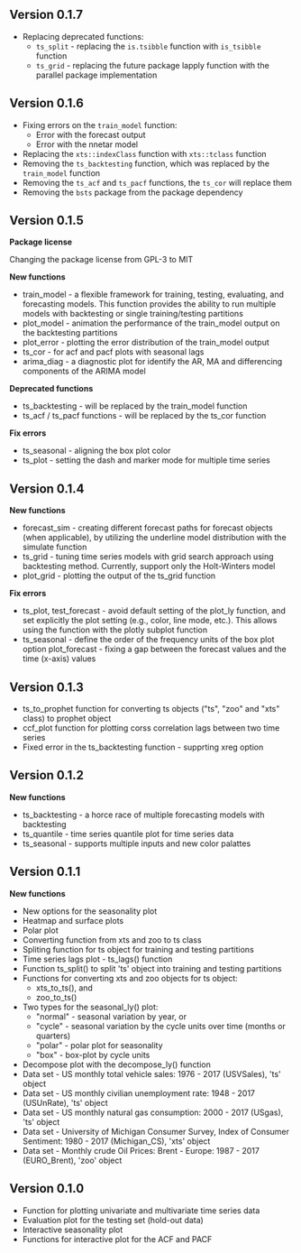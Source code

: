 ## Version 0.1.7

* Replacing deprecated functions:
  - `ts_split` - replacing the `is.tsibble` function with `is_tsibble` function
  - `ts_grid` - replacing the future package lapply function with the parallel 
  package implementation 


## Version 0.1.6 

* Fixing errors on the `train_model` function:
    - Error with the forecast output
    - Error with the nnetar model
* Replacing the `xts::indexClass` function with `xts::tclass` function
* Removing the `ts_backtesting` function, which was replaced by the `train_model` function
* Removing the `ts_acf` and `ts_pacf` functions, the `ts_cor` will replace them
* Removing the `bsts` package from the package dependency

## Version 0.1.5

**Package license**

Changing the package license from GPL-3 to MIT

**New functions**

* train_model - a flexible framework for training, testing, evaluating, and forecasting models. This function provides the ability to run multiple models with backtesting or single training/testing partitions
* plot_model - animation the performance of the train_model output on the backtesting partitions
* plot_error - plotting the error distribution of the train_model output 
* ts_cor - for acf and pacf plots with seasonal lags
* arima_diag - a diagnostic plot for identify the AR, MA and differencing components of the ARIMA model

**Deprecated functions**

* ts_backtesting - will be replaced by the train_model function
* ts_acf / ts_pacf functions - will be replaced by the ts_cor function

**Fix errors**

* ts_seasonal - aligning the box plot color 
* ts_plot - setting the dash and marker mode for multiple time series

## Version 0.1.4

**New functions**

* forecast_sim - creating different forecast paths for forecast objects (when applicable), by utilizing the underline model distribution with the simulate function
* ts_grid - tuning time series models with grid search approach using backtesting method. Currently, support only the Holt-Winters model
* plot_grid - plotting the output of the ts_grid function

**Fix errors**

* ts_plot, test_forecast - avoid default setting of the plot_ly function, and set explicitly the plot setting (e.g., color, line mode, etc.). This allows using the function with the plotly subplot function 
* ts_seasonal - define the order of the frequency units of the box plot option
plot_forecast - fixing a gap between the forecast values and the time (x-axis) values 

## Version 0.1.3 
* ts_to_prophet function for converting ts objects ("ts", "zoo" and "xts" class) to prophet object
* ccf_plot function for plotting corss correlation lags between two time series
* Fixed error in the ts_backtesting function - supprting xreg option

## Version 0.1.2 

**New functions**

* ts_backtesting -  a horce race of multiple forecasting models with backtesting
* ts_quantile - time series quantile plot for time series data
* ts_seasonal - supports multiple inputs and new color palattes 

## Version 0.1.1 

**New functions**

* New options for the seasonality plot
* Heatmap and surface plots
* Polar plot
* Converting function from xts and zoo to ts class
* Spliting function for ts object for training and testing partitions
* Time series lags plot - ts_lags() function
* Function ts_split() to split 'ts' object into training and testing partitions 
* Functions for converting xts and zoo objects for ts object:
    + xts_to_ts(), and
    + zoo_to_ts()
* Two types for the seasonal_ly() plot:
    + "normal" - seasonal variation by year, or 
    + "cycle" - seasonal variation by the cycle units over time (months or quarters) 
    + "polar" - polar plot for seasonality
    + "box" - box-plot by cycle units
* Decompose plot with the decompose_ly() function  
* Data set - US monthly total vehicle sales: 1976 - 2017 (USVSales), 'ts' object
* Data set - US monthly civilian unemployment rate: 1948 - 2017 (USUnRate), 'ts' object
* Data set - US monthly natural gas consumption: 2000 - 2017 (USgas), 'ts' object
* Data set - University of Michigan Consumer Survey, Index of Consumer Sentiment: 1980 - 2017 (Michigan_CS), 'xts' object 
* Data set - Monthly crude Oil Prices: Brent - Europe: 1987 - 2017 (EURO_Brent), 'zoo' object

## Version 0.1.0 

* Function for plotting univariate and multivariate time series data
* Evaluation plot for the testing set (hold-out data)
* Interactive seasonality plot
* Functions for interactive plot for the ACF and PACF

